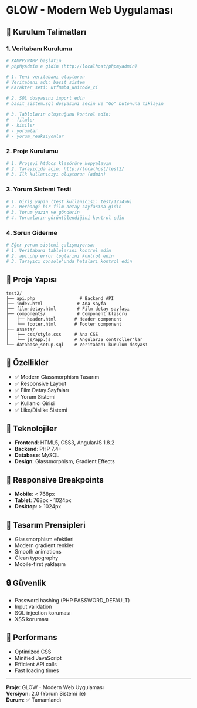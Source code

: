 # GLOW - Modern Web Uygulaması

## 🚀 **Kurulum Talimatları**

### **1. Veritabanı Kurulumu**

```bash
# XAMPP/WAMP başlatın
# phpMyAdmin'e gidin (http://localhost/phpmyadmin)

# 1. Yeni veritabanı oluşturun
# Veritabanı adı: basit_sistem
# Karakter seti: utf8mb4_unicode_ci

# 2. SQL dosyasını import edin
# basit_sistem.sql dosyasını seçin ve "Go" butonuna tıklayın

# 3. Tabloların oluştuğunu kontrol edin:
# - filmler
# - kisiler
# - yorumlar
# - yorum_reaksiyonlar
```

### **2. Proje Kurulumu**

```bash
# 1. Projeyi htdocs klasörüne kopyalayın
# 2. Tarayıcıda açın: http://localhost/test2/
# 3. İlk kullanıcıyı oluşturun (admin)
```

### **3. Yorum Sistemi Testi**

```bash
# 1. Giriş yapın (test kullanıcısı: test/123456)
# 2. Herhangi bir film detay sayfasına gidin
# 3. Yorum yazın ve gönderin
# 4. Yorumların görüntülendiğini kontrol edin
```

### **4. Sorun Giderme**

```bash
# Eğer yorum sistemi çalışmıyorsa:
# 1. Veritabanı tablolarını kontrol edin
# 2. api.php error loglarını kontrol edin
# 3. Tarayıcı console'unda hataları kontrol edin
```

## 📁 **Proje Yapısı**

```
test2/
├── api.php                 # Backend API
├── index.html             # Ana sayfa
├── film-detay.html        # Film detay sayfası
├── components/            # Component klasörü
│   ├── header.html       # Header component
│   └── footer.html       # Footer component
├── assets/
│   ├── css/style.css     # Ana CSS
│   └── js/app.js         # AngularJS controller'lar
└── database_setup.sql    # Veritabanı kurulum dosyası
```

## 🎯 **Özellikler**

- ✅ Modern Glassmorphism Tasarım
- ✅ Responsive Layout
- ✅ Film Detay Sayfaları
- ✅ Yorum Sistemi
- ✅ Kullanıcı Girişi
- ✅ Like/Dislike Sistemi

## 🔧 **Teknolojiler**

- **Frontend**: HTML5, CSS3, AngularJS 1.8.2
- **Backend**: PHP 7.4+
- **Database**: MySQL
- **Design**: Glassmorphism, Gradient Effects

## 📱 **Responsive Breakpoints**

- **Mobile**: < 768px
- **Tablet**: 768px - 1024px
- **Desktop**: > 1024px

## 🎨 **Tasarım Prensipleri**

- Glassmorphism efektleri
- Modern gradient renkler
- Smooth animations
- Clean typography
- Mobile-first yaklaşım

## 🔒 **Güvenlik**

- Password hashing (PHP PASSWORD_DEFAULT)
- Input validation
- SQL injection koruması
- XSS koruması

## 🚀 **Performans**

- Optimized CSS
- Minified JavaScript
- Efficient API calls
- Fast loading times

---

**Proje**: GLOW - Modern Web Uygulaması  
**Versiyon**: 2.0 (Yorum Sistemi ile)  
**Durum**: ✅ Tamamlandı
